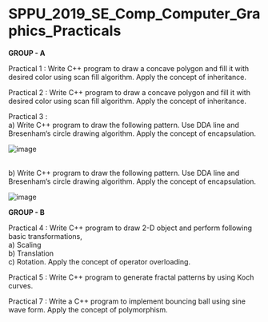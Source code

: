 # SPPU_2019_SE_Comp_Computer_Graphics_Practicals

**GROUP - A**

Practical 1 : Write C++ program to draw a concave polygon and fill it with desired color using scan fill algorithm. Apply the concept of inheritance.

Practical 2 : Write C++ program to draw a concave polygon and fill it with desired color using scan fill algorithm. Apply the concept of inheritance.

Practical 3 : 
<br>a)	Write C++ program to draw the following pattern. Use DDA line and Bresenham‘s circle
drawing algorithm. Apply the concept of encapsulation.

![image](https://github.com/aarushi-taori/SPPU_2019_SE_Comp_Computer_Graphics_Practicals/assets/113369937/ebf6fa1b-8443-4904-956c-9404f062e2fc)

<br>b)	Write C++ program to draw the following pattern. Use DDA line and Bresenham‘s circle
drawing algorithm. Apply the concept of encapsulation.

![image](https://github.com/aarushi-taori/SPPU_2019_SE_Comp_Computer_Graphics_Practicals/assets/113369937/4264123e-9852-4fc2-9e2a-4e791468df1c)

**GROUP - B**

Practical 4 : Write C++ program to draw 2-D object and perform following basic transformations, <br>a) Scaling
<br>b) Translation <br>c) Rotation. Apply the concept of operator overloading.

Practical 5 : Write C++ program to generate fractal patterns by using Koch curves.

Practical 7 : Write a C++ program to implement bouncing ball using sine wave form. Apply the concept of polymorphism.
